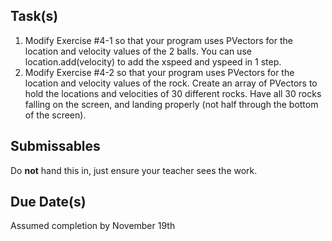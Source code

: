Task(s)
-------

1. Modify Exercise #4-1 so that your program uses PVectors for the location and velocity values of the 2 balls.  You can use location.add(velocity) to add the xspeed and yspeed in 1 step.
2. Modify Exercise #4-2 so that your program uses PVectors for the location and velocity values of the rock. Create an array of PVectors to hold the locations and velocities of 30 different rocks.  Have all 30 rocks falling on the screen, and landing properly (not half through the bottom of the screen).

Submissables
------------
Do **not** hand this in, just ensure your teacher sees the work.

Due Date(s)
----------
Assumed completion by November 19th
